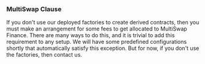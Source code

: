 ### MultiSwap Clause

If you don't use our deployed factories to create derived contracts, then you must make an arrangement
for some fees to get allocated to MultiSwap Finance. There are many ways to do this, and it is trivial to add this
requirement to any setup. We will have some predefined configurations shortly that automatically satisfy
this exception. But for now, if you don't use the factories, then contact us.
